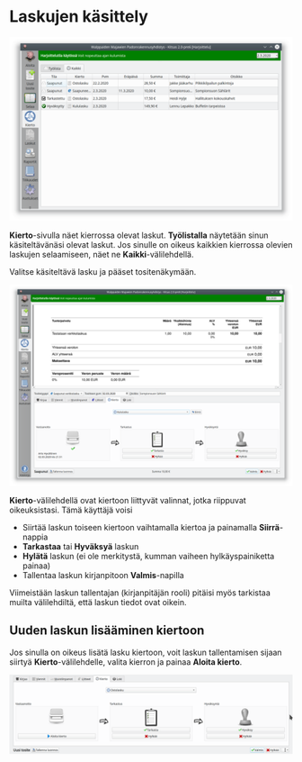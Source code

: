 # Laskujen käsittely

![](luettelo.png)

**Kierto**-sivulla näet kierrossa olevat laskut. **Työlistalla** näytetään sinun käsiteltävänäsi olevat laskut. Jos sinulle on oikeus kaikkien kierrossa olevien laskujen selaamiseen, näet ne **Kaikki**-välilehdellä.

Valitse käsiteltävä lasku ja pääset tositenäkymään.

![](lasku.png)

**Kierto**-välilehdellä ovat kiertoon liittyvät valinnat, jotka riippuvat oikeuksistasi. Tämä käyttäjä voisi

- Siirtää laskun toiseen kiertoon vaihtamalla kiertoa ja painamalla **Siirrä**-nappia
- **Tarkastaa** tai **Hyväksyä** laskun
- **Hylätä** laskun (ei ole merkitystä, kumman vaiheen hylkäyspainiketta painaa)
- Tallentaa laskun kirjanpitoon **Valmis**-napilla

Viimeistään laskun tallentajan (kirjanpitäjän rooli) pitäisi myös tarkistaa muilta välilehdiltä, että laskun tiedot ovat oikein.

## Uuden laskun lisääminen kiertoon

Jos sinulla on oikeus lisätä lasku kiertoon, voit laskun tallentamisen sijaan siirtyä **Kierto**-välilehdelle, valita kierron ja painaa **Aloita kierto**.

![](tyhjakierto.png)

